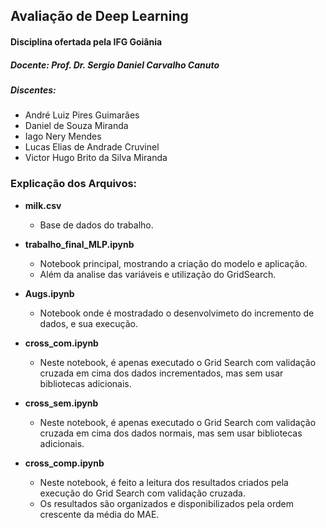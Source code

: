  ## Avaliação de Deep Learning
 #### Disciplina ofertada pela IFG Goiânia

 ##### Docente: Prof. Dr. Sergio Daniel Carvalho Canuto

 ##### Discentes:

 * André Luiz Pires Guimarães
 * Daniel de Souza Miranda
 * Iago Nery Mendes
 * Lucas Elias de Andrade Cruvinel
 * Victor Hugo Brito da Silva Miranda
 

### Explicação dos Arquivos:
* **milk.csv**
    * Base de dados do trabalho.

* **trabalho_final_MLP.ipynb**
    * Notebook principal, mostrando a criação do modelo e aplicação. 
    * Além da analise das variáveis e utilização do GridSearch.

* **Augs.ipynb**
    * Notebook onde é mostradado o desenvolvimeto do incremento de dados, e sua execução.

* **cross_com.ipynb**
    * Neste notebook, é apenas executado o Grid Search com validação cruzada em cima dos dados incrementados, mas sem usar bibliotecas adicionais.

* **cross_sem.ipynb**
    * Neste notebook, é apenas executado o Grid Search com validação cruzada em cima dos dados normais, mas sem usar bibliotecas adicionais.

* **cross_comp.ipynb**
    * Neste notebook, é feito a leitura dos resultados criados pela execução do Grid Search com validação cruzada.
    * Os resultados são organizados e disponibilizados pela ordem crescente da média do MAE. 